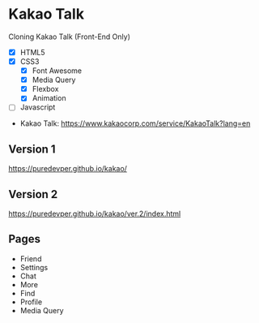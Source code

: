 # Kakao Talk

Cloning Kakao Talk (Front-End Only)

- [x] HTML5
- [x] CSS3
  - [x] Font Awesome
  - [x] Media Query
  - [x] Flexbox
  - [x] Animation
- [ ] Javascript
- Kakao Talk: https://www.kakaocorp.com/service/KakaoTalk?lang=en

## Version 1

https://puredevper.github.io/kakao/

## Version 2

https://puredevper.github.io/kakao/ver.2/index.html

## Pages

- Friend
- Settings
- Chat
- More
- Find
- Profile
- Media Query
